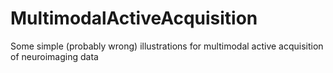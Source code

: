 # MultimodalActiveAcquisition
Some simple (probably wrong) illustrations for multimodal active acquisition of neuroimaging data
